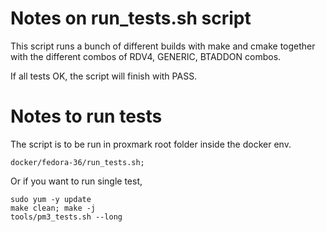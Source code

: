 # Notes on run_tests.sh script
This script runs a bunch of different builds with make and cmake together
with the different combos of RDV4, GENERIC, BTADDON combos.

If all tests OK,  the script will finish with PASS.


# Notes to run tests
The script is to be run in proxmark root folder inside the docker env.

```
docker/fedora-36/run_tests.sh;
```

Or if you want to run single test,

```
sudo yum -y update
make clean; make -j
tools/pm3_tests.sh --long
```
